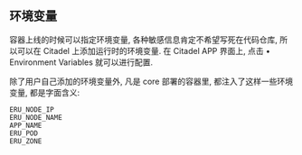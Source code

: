 ## 环境变量

容器上线的时候可以指定环境变量, 各种敏感信息肯定不希望写死在代码仓库, 所以可以在 Citadel 上添加运行时的环境变量. 在 Citadel APP 界面上, 点击 • Environment Variables 就可以进行配置.

除了用户自己添加的环境变量外, 凡是 core 部署的容器里, 都注入了这样一些环境变量, 都是字面含义:

```
ERU_NODE_IP
ERU_NODE_NAME
APP_NAME
ERU_POD
ERU_ZONE
```

